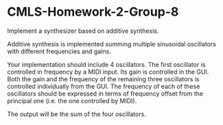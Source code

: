 # CMLS-Homework-2-Group-8

Implement a synthesizer based on additive synthesis.

Additive synthesis is implemented summing multiple sinusoidal oscillators with different frequencies and gains.

Your implementation should include 4 oscillators. The first oscillator is controlled in frequency by a MIDI input. Its gain is controlled in the GUI.
Both the gain and the frequency of the remaining three oscillators is controlled individually from the GUI. The frequency of each of these oscillators should be expressed in terms of frequency offset from the principal one (i.e. the one controlled by MIDI).

The output will be the sum of the four oscillators.
